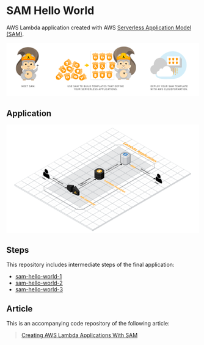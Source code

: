 # SAM Hello World

AWS Lambda application created with AWS [Serverless Application Model (SAM)](https://github.com/awslabs/serverless-application-model).

![AWS SAM](sam.png)

## Application

![Final application](figures/sam-hello-world-3.png)

## Steps

This repository includes intermediate steps of the final application:

- [sam-hello-world-1](sam-hello-world-1)
- [sam-hello-world-2](sam-hello-world-2)
- [sam-hello-world-3](sam-hello-world-3)

## Article

This is an accompanying code repository of the following article:

> [Creating AWS Lambda Applications With SAM](https://medium.com/@weibeld/creating-aws-lambda-applications-with-sam-dd13258c16dd)
